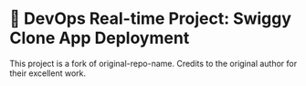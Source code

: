 # 🚀 **DevOps Real-time Project: Swiggy Clone App Deployment**

This project is a fork of original-repo-name. Credits to the original author for their excellent work.
